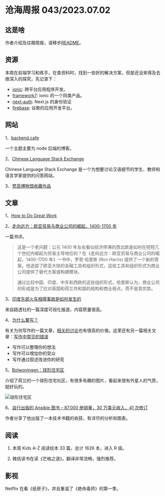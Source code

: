 # 沧海周报 043/2023.07.02

## 这是啥

作者介绍及往期周报，请移步[README](https://github.com/theseazhang/weekly_news/blob/main/README.md)。

## 资源

本周在前端学习和练手，在查资料时，找到一些好的解决方案，但是还没来得及去做深入的探究，先记录下：

- [ionic](https://ionicframework.com/): 跨平台应用程序开发。
- [framework7](https://framework7.io/): ionic 的一个同类产品。
- [next-auth](https://next-auth.js.org/tutorials): Next.js 的身份验证
- [firebase](https://firebase.google.com/docs/database/web/read-and-write?authuser=0&hl=zh-cn): 谷歌的应用开发平台。

## 网站

1、[backend.cafe](https://backend.cafe/)

一个主题主要为 node 后端的博客。

2、[Chinese Language Stack Exchange](https://chinese.stackexchange.com/)

Chinese Language Stack Exchange 是一个为想要讨论汉语细节的学生、教师和语言学家提供的问答网站。

3、[梵高博物馆收藏作品](https://www.vangoghmuseum.nl/en/collection?q=&artist=Vincent+van+Gogh)

## 文章

1、[How to Do Great Work](http://paulgraham.com/greatwork.html)

2、[走向远方：欧亚贸易与商业公司的崛起，1400-1700 年](https://notevenpast.org/review-of-going-the-distance-eurasian-trade-and-the-rise-of-the-business-corporation-1400-1700-2020-by-ron-harris/)

一篇书评。

> 这是一个老问题：公元 1400 年左右看似经济停滞的西北欧是如何在短短几个世纪内崛起为贸易主导地位的？在《走向远方：欧亚贸易与商业公司的崛起，1400-1700 年》一书中，罗恩·哈里斯 (Ron Harris) 提供了一个新的答案。他追踪了欧亚大陆的金融工具和组织形式，这些工具和组织形式为商业公司提供了替代方案或构建模块。
>
> 通过比较中国、印度、中东和西欧的这些组织形式，哈里斯认为，商业公司的形成是为了应对英国和荷兰共和国的结构和商业弱点，而不是其优势。

3、[印度东部火车相撞事故是如何发生的](https://www.reuters.com/graphics/INDIA-CRASH/RAIL-INVESTIGATION/dwvkdwnbkpm/index.html)

来自路透社的一篇深度可视化报道，内容质量很高。

4、[为什么要写？](https://bastian.rieck.me/blog/posts/2023/writing_why/)

有关为何写作的一篇文章，[相关的讨论](https://news.ycombinator.com/item?id=36493191)也有很高的价值。这里还有另一篇相关文章：[写作中常见的错误](https://www.cs.columbia.edu/~hgs/etc/writing-bugs.html)

- 写作可以整理你的想法
- 写作可以增加你的受众
- 写作通过叙述改进你的研究

5、[Bolwoningen：球形住宅区](https://unusualplaces.org/bolwoningen-neighborhood-of-spherical-homes/)

介绍了荷兰的一个球形住宅社区，有很多有趣的图片，看起来很有外星人的气质，挺好玩的。

![球形住宅区](https://i0.wp.com/unusualplaces.org/wp-content/uploads/2017/12/Bolwoningen9.jpg)

6、[自行出版的 Ansible 图书 – 87,000 册销量，30 万美元收入，41 次修订](https://www.jeffgeerling.com/blog/2023/self-publishing-technical-book-10-years)

作者分享了他出版了一本技术书籍的收获，有详尽的分析和图表。

## 阅读

1. 本周 Kids A-Z 阅读绘本 33 篇，总计 1626 本，进入 R 级。

2. 微信读书在读《芒格之道》。翻译非常流畅，强烈推荐。

## 影视

Netflix 在看《纸房子》，并且重温了《绝命毒师》的第一季。
